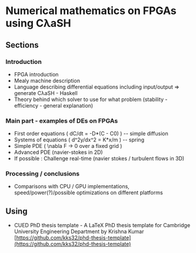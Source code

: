 # Numerical mathematics on FPGAs using CλaSH

## Sections

### Introduction
* FPGA introduction
* Mealy machine description
* Language describing differential equations including input/output => generate CλaSH - Haskell
* Theory behind which solver to use for what problem (stability - efficiency - general explanation)

### Main part - examples of DEs on FPGAs
* First order equations ( dC/dt = -D*(C - C0) ) -- simple diffusion
* Systems of equations ( d^2y/dx^2 = K*x/m ) -- spring
* Simple PDE ( \nabla F -> 0 over a fixed grid )
* Advanced PDE (navier-stokes in 2D)
* If possible : Challenge real-time (navier stokes / turbulent flows in 3D)
 
### Processing / conclusions
* Comparisons with CPU / GPU implementations, speed/power(?)/possible optimizations on different platforms

## Using
*   CUED PhD thesis template - A LaTeX PhD thesis template for Cambridge University Engineering Department by Krishna Kumar [https://github.com/kks32/phd-thesis-template](https://github.com/kks32/phd-thesis-template)
